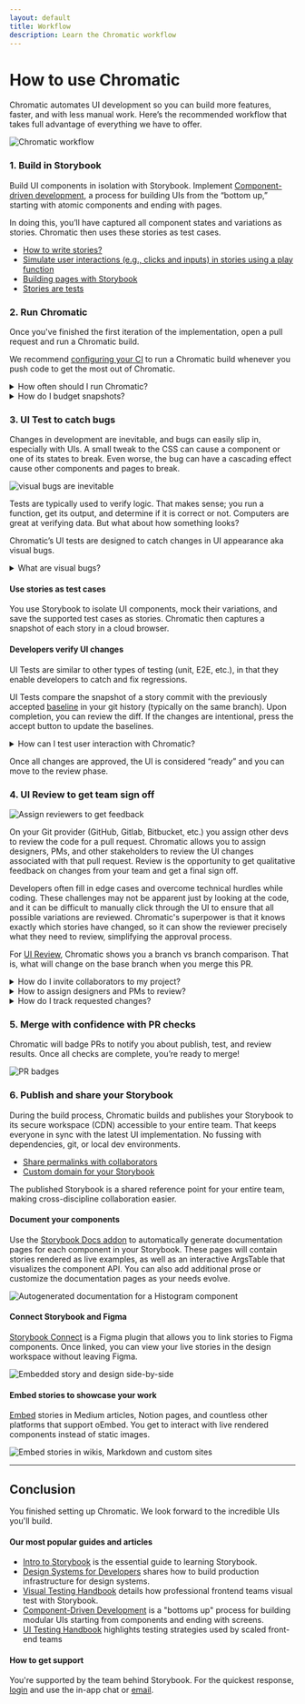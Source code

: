 ```yaml
---
layout: default
title: Workflow
description: Learn the Chromatic workflow
---
```


# How to use Chromatic

Chromatic automates UI development so you can build more features, faster, and with less manual work. Here’s the recommended workflow that takes full advantage of everything we have to offer.

![Chromatic workflow](img/chromatic-workflow.png)

### 1. Build in Storybook

Build UI components in isolation with Storybook. Implement [Component-driven development](https://www.componentdriven.org/), a process for building UIs from the “bottom up,” starting with atomic components and ending with pages.

In doing this, you’ll have captured all component states and variations as stories. Chromatic then uses these stories as test cases.

- [How to write stories?](https://storybook.js.org/docs/react/writing-stories/introduction)
- [Simulate user interactions (e.g., clicks and inputs) in stories using a play function](https://storybook.js.org/docs/react/writing-stories/play-function)
- [Building pages with Storybook](https://storybook.js.org/docs/react/writing-stories/build-pages-with-storybook)
- [Stories are tests](https://storybook.js.org/blog/stories-are-tests/)

### 2. Run Chromatic

Once you've finished the first iteration of the implementation, open a pull request and run a Chromatic build.

We recommend [configuring your CI](ci) to run a Chromatic build whenever you push code to get the most out of Chromatic.

<details>
<summary>How often should I run Chromatic?</summary>

We recommend running Chromatic on every push. This ensures that Chromatic is regularly updating baselines and can catch unintentional changes.

Each snapshot is associated with a commit. That enables you to pinpoint the particular commit where a change was introduced.

It also allows you to [visualize baseline history](branching-and-baselines#visualize-baseline-history). You can review the commits to see how a component changes over time.

Not running Chromatic on every commit makes it harder to review diffs and increases the risk of missing changes.

Let's say you run Chromatic on a commit. Then skip it for four commits and then rerun it. The Chromatic build for that fifth commit will also include changes from all the previous four commits. That makes it much harder to discern what is an acceptable change vs a UI bug.

</details>

<details>
<summary>How do I budget snapshots?</summary>

Our main recommendation is to use Chromatic’s [TurboSnap](turbosnap#turbosnap) feature. It uses Git and your project’s dependency graph to identify component files that changed, then intelligently builds and snapshots only the stories associated with those components.

This enables you to run Chromatic regularly while reducing the snapshot count per build.

</details>

### 3. UI Test to catch bugs

Changes in development are inevitable, and bugs can easily slip in, especially with UIs. A small tweak to the CSS can cause a component or one of its states to break. Even worse, the bug can have a cascading effect cause other components and pages to break.

![visual bugs are inevitable](img/visual-bugs.gif)

Tests are typically used to verify logic. That makes sense; you run a function, get its output, and determine if it is correct or not. Computers are great at verifying data. But what about how something looks?

Chromatic’s UI tests are designed to catch changes in UI appearance aka visual bugs.

<details>
<summary>What are visual bugs?</summary>

Visual bugs are the unintentional errors in your UIs appearance that make it look untrustworthy. For example: cut-off elements, incorrect colors or font styles, broken layouts, and missing error states.

</details>

#### Use stories as test cases

You use Storybook to isolate UI components, mock their variations, and save the supported test cases as stories. Chromatic then captures a snapshot of each story in a cloud browser.

#### Developers verify UI changes

UI Tests are similar to other types of testing (unit, E2E, etc.), in that they enable developers to catch and fix regressions.

UI Tests compare the snapshot of a story commit with the previously accepted [baseline](branching-and-baselines#branches-and-baselines) in your git history (typically on the same branch). Upon completion, you can review the diff. If the changes are intentional, press the accept button to update the baselines.

<details>
<summary>How can I test user interaction with Chromatic?</summary>

In most cases you can supply props to a component to render a particular state as a story. But some component variations can not be reproduced with props alone; they require user interaction. For example drop-downs, modals, and form elements.

[Interactive stories](interactions) enable you to test how components respond to user input. You can then attach a [play function](https://storybook.js.org/docs/react/writing-stories/play-function) to the story to simulate user behavior (e.g., clicks and inputs) and run assertions.

Interaction tests run behind the scenes without you having to configure anything. You'll be notified of any test failures via the Chromatic UI.

These are designated as critical failures that need immediate attention. You won't be able to pass the build until the test is fixed.

To debug, you can launch the published Storybook to reproduce the exact state of your story when the test failed. Click the "View Storybook" button on the test page to open the failed story.

![Storybook with failed interaction test](img/interaction-test-screen-failed-test.png)

</details>

Once all changes are approved, the UI is considered “ready” and you can move to the review phase.

### 4. UI Review to get team sign off

![Assign reviewers to get feedback](img/ui-review.png)

On your Git provider (GitHub, Gitlab, Bitbucket, etc.) you assign other devs to review the code for a pull request. Chromatic allows you to assign designers, PMs, and other stakeholders to review the UI changes associated with that pull request. Review is the opportunity to get qualitative feedback on changes from your team and get a final sign off.

Developers often fill in edge cases and overcome technical hurdles while coding. These challenges may not be apparent just by looking at the code, and it can be difficult to manually click through the UI to ensure that all possible variations are reviewed. Chromatic's superpower is that it knows exactly which stories have changed, so it can show the reviewer precisely what they need to review, simplifying the approval process.

For [UI Review](review), Chromatic shows you a branch vs branch comparison. That is, what will change on the base branch when you merge this PR.

<details>
<summary>How do I invite collaborators to my project?</summary>

To add or remove collaborators, go to the Project > Collaborators screen. You can invite them by email or by sharing an invite link.

[More on inviting collaborators »](collaborators#external-collaborators)

</details>

<details>
<summary>How to assign designers and PMs to review?</summary>

Use the Assign Reviewers link on the PR Activity screen to choose reviewers from the project’s collaborators. Reviewers will be emailed a link to the PR screen to begin their review.

![assign reviewers by picking from your list of collaborators](img/assign-reviewers.gif)

</details>

<details>
<summary>How do I track requested changes?</summary>

Reviewers can request changes to the implementation via the comment box beneath each story. These get aggregated at the bottom of the PR screen’s activity tab. Developers can see a [list of tasks](review#ui-checklist) which must be completed before UI is ready to merge.

![UI Review checklist](img/prscreen-ui-checklist.png)

</details>

### 5. Merge with confidence with PR checks

Chromatic will badge PRs to notify you about publish, test, and review results. Once all checks are complete, you’re ready to merge!

![PR badges](img/prbadges.png)

### 6. Publish and share your Storybook

During the build process, Chromatic builds and publishes your Storybook to its secure workspace (CDN) accessible to your entire team. That keeps everyone in sync with the latest UI implementation. No fussing with dependencies, git, or local dev environments.

- [Share permalinks with collaborators](permalinks#share-permalinks-with-collaborators)
- [Custom domain for your Storybook](permalinks#custom-domain-for-your-storybook)

The published Storybook is a shared reference point for your entire team, making cross-discipline collaboration easier.

#### Document your components

Use the [Storybook Docs addon](https://storybook.js.org/docs/react/writing-docs/introduction) to automatically generate documentation pages for each component in your Storybook. These pages will contain stories rendered as live examples, as well as an interactive ArgsTable that visualizes the component API. You can also add additional prose or customize the documentation pages as your needs evolve.

![Autogenerated documentation for a Histogram component](img/storybook-docs.png)

#### Connect Storybook and Figma

[Storybook Connect](figma#figma-plugin) is a Figma plugin that allows you to link stories to Figma components. Once linked, you can view your live stories in the design workspace without leaving Figma.

![Embedded story and design side-by-side](img/sb-connect.gif)

#### Embed stories to showcase your work

[Embed](embed#embed-stories) stories in Medium articles, Notion pages, and countless other platforms that support oEmbed. You get to interact with live rendered components instead of static images.

![Embed stories in wikis, Markdown and custom sites](img/embed-stories.png)

---

## Conclusion

You finished setting up Chromatic. We look forward to the incredible UIs you'll build.

#### Our most popular guides and articles

- [Intro to Storybook](https://storybook.js.org/tutorials/intro-to-storybook/) is the essential guide to learning Storybook.
- [Design Systems for Developers](https://storybook.js.org/tutorials/design-systems-for-developers/) shares how to build production infrastructure for design systems.
- [Visual Testing Handbook](https://storybook.js.org/tutorials/visual-testing-handbook/) details how professional frontend teams visual test with Storybook.
- [Component-Driven Development](https://www.componentdriven.org/) is a "bottoms up" process for building modular UIs starting from components and ending with screens.
- [UI Testing Handbook](https://storybook.js.org/tutorials/ui-testing-handbook/) highlights testing strategies used by scaled front-end teams

#### How to get support

You're supported by the team behind Storybook. For the quickest response, [login](https://www.chromatic.com/start) and use the in-app chat or <a href="mailto:support@chromatic.com?Subject=Question">email</a>.
